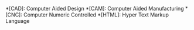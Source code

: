 *[CAD]: Computer Aided Design
*[CAM]: Computer Aided Manufacturing
*[CNC]: Computer Numeric Controlled
*[HTML]: Hyper Text Markup Language
